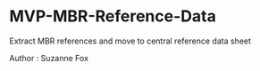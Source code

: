 # MVP-MBR-Reference-Data
Extract MBR references and move to central reference data sheet

Author : Suzanne Fox
